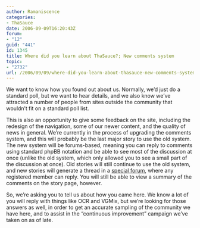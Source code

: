 ```yaml
---
author: Ramaniscence
categories:
- ThaSauce
date: 2006-09-09T16:20:43Z
forum:
- "12"
guid: "441"
id: 1345
title: Where did you learn about ThaSauce?; New comments system
topic:
- "2732"
url: /2006/09/09/where-did-you-learn-about-thasauce-new-comments-system/
---
```


We want to know how you found out about us. Normally, we&#8217;d just do a standard poll, but we want to hear details, and we also know we&#8217;ve attracted a number of people from sites outside the community that wouldn&#8217;t fit on a standard poll list.
  
This is also an opportunity to give some feedback on the site, including the redesign of the navigation, some of our newer content, and the quality of news in general. We&#8217;re currently in the process of upgrading the comments system, and this will probably be the last major story to use the old system. The new system will be forums-based, meaning you can reply to comments using standard phpBB notation and be able to see most of the discussion at once (unlike the old system, which only allowed you to see a small part of the discussion at once). Old stories will still continue to use the old system, and new stories will generate a thread in a [special forum](http://forums.thasauce.net/viewforum.php?f=18), where any registered member can reply. You will still be able to view a summary of the comments on the story page, however.

So, we&#8217;re asking you to tell us about how you came here. We know a lot of you will reply with things like OCR and VGMix, but we&#8217;re looking for those answers as well, in order to get an accurate sampling of the community we have here, and to assist in the &#8220;continuous improvement&#8221; campaign we&#8217;ve taken on as of late.